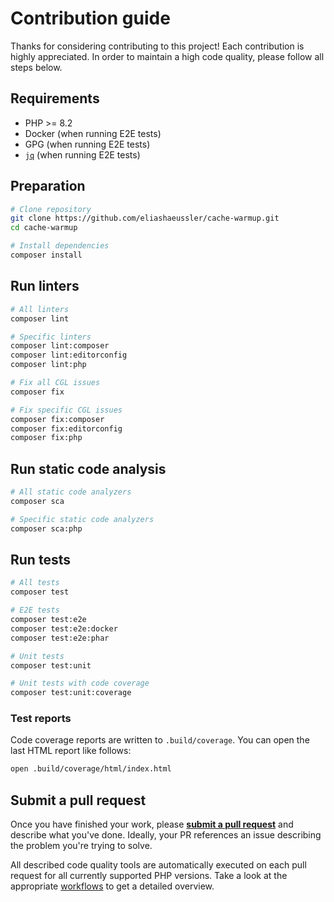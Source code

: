 # Contribution guide

Thanks for considering contributing to this project! Each contribution is
highly appreciated. In order to maintain a high code quality, please follow
all steps below.

## Requirements

- PHP >= 8.2
- Docker (when running E2E tests)
- GPG (when running E2E tests)
- [`jq`](https://github.com/jqlang/jq) (when running E2E tests)

## Preparation

```bash
# Clone repository
git clone https://github.com/eliashaeussler/cache-warmup.git
cd cache-warmup

# Install dependencies
composer install
```

## Run linters

```bash
# All linters
composer lint

# Specific linters
composer lint:composer
composer lint:editorconfig
composer lint:php

# Fix all CGL issues
composer fix

# Fix specific CGL issues
composer fix:composer
composer fix:editorconfig
composer fix:php
```

## Run static code analysis

```bash
# All static code analyzers
composer sca

# Specific static code analyzers
composer sca:php
```

## Run tests

```bash
# All tests
composer test

# E2E tests
composer test:e2e
composer test:e2e:docker
composer test:e2e:phar

# Unit tests
composer test:unit

# Unit tests with code coverage
composer test:unit:coverage
```

### Test reports

Code coverage reports are written to `.build/coverage`. You can open the
last HTML report like follows:

```bash
open .build/coverage/html/index.html
```

## Submit a pull request

Once you have finished your work, please
[**submit a pull request**](https://github.com/eliashaeussler/cache-warmup/compare)
and describe what you've done. Ideally, your PR references an issue describing
the problem you're trying to solve.

All described code quality tools are automatically executed on each pull request
for all currently supported PHP versions. Take a look at the appropriate
[workflows](../.github/workflows)
to get a detailed overview.
